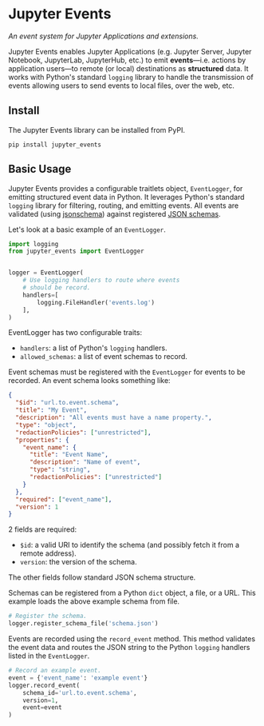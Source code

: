 # Jupyter Events

_An event system for Jupyter Applications and extensions._

Jupyter Events enables Jupyter Applications (e.g. Jupyter Server, Jupyter Notebook, JupyterLab, JupyterHub, etc.) to emit **events**—i.e. actions by application users—to remote (or local) destinations as **structured** data. It works with Python's standard `logging` library to handle the transmission of events allowing users to send events to local files, over the web, etc.

## Install

The Jupyter Events library can be installed from PyPI.

```
pip install jupyter_events
```

## Basic Usage

Jupyter Events provides a configurable traitlets object, `EventLogger`, for emitting structured event data in Python. It leverages Python's standard `logging` library for filtering, routing, and emitting events. All events are validated (using [jsonschema](https://pypi.org/project/jsonschema/)) against registered [JSON schemas](https://json-schema.org/).

Let's look at a basic example of an `EventLogger`.

```python
import logging
from jupyter_events import EventLogger


logger = EventLogger(
    # Use logging handlers to route where events
    # should be record.
    handlers=[
        logging.FileHandler('events.log')
    ],
)
```

EventLogger has two configurable traits:

- `handlers`: a list of Python's `logging` handlers.
- `allowed_schemas`: a list of event schemas to record.

Event schemas must be registered with the `EventLogger` for events to be recorded. An event schema looks something like:

```json
{
  "$id": "url.to.event.schema",
  "title": "My Event",
  "description": "All events must have a name property.",
  "type": "object",
  "redactionPolicies": ["unrestricted"],
  "properties": {
    "event_name": {
      "title": "Event Name",
      "description": "Name of event",
      "type": "string",
      "redactionPolicies": ["unrestricted"]
    }
  },
  "required": ["event_name"],
  "version": 1
}
```

2 fields are required:

- `$id`: a valid URI to identify the schema (and possibly fetch it from a remote address).
- `version`: the version of the schema.

The other fields follow standard JSON schema structure.

Schemas can be registered from a Python `dict` object, a file, or a URL. This example loads the above example schema from file.

```python
# Register the schema.
logger.register_schema_file('schema.json')
```

Events are recorded using the `record_event` method. This method validates the event data and routes the JSON string to the Python `logging` handlers listed in the `EventLogger`.

```python
# Record an example event.
event = {'event_name': 'example event'}
logger.record_event(
    schema_id='url.to.event.schema',
    version=1,
    event=event
)
```
